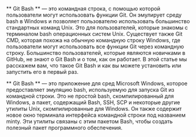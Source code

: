 ** Git Bash **  — это командная строка, с помощью которой пользователи могут использовать функции Git. 
Он эмулирует среду bash в Windows и позволяет пользователю использовать большинство стандартных команд Unix. 
Это для пользователей, которые знакомы с терминалом bash операционных систем Unix. 
Существует также Git CMD, которая похожа на обычную командную строку Windows, где пользователи могут использовать все функции Git через командную строку. 
Большинство пользователей, которые являются новичками в GitHub, не знают о Git Bash и о том, как он работает. 
В этой статье мы расскажем вам, что такое Git Bash и как вы можете установить или запустить его в первый раз. 

** Git Bash ** — это приложение для сред Microsoft Windows, которое предоставляет эмуляцию bash, используемую для запуска Git из командной строки. 
Это не простой bash, скомпилированный для Windows, а пакет, содержащий Bash, SSH, SCP и некоторые другие утилиты Unix, скомпилированные для Windows.
Он также содержит новое окно терминала интерфейса командной строки под названием minty. 
Эти утилиты связаны с этим пакетом Bash, чтобы создать полезный пакет программного обеспечения.

